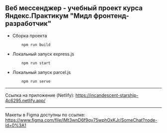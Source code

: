 Веб мессенджер - учебный проект курса Яндекс.Практикум "Мидл фронтенд-разработчик"
---
* Сборка проекта 
    ```shell script
        npm run build
    ```

* Локальный запуск express.js 
    ```shell script
        npm run start
    ```

* Локальный запуск parcel.js 
    ```shell script
        npm run serve
    ```

---
Ссылка на приложение (Netlify):
https://incandescent-starship-4c6295.netlify.app/

---
Макеты в Figma доступны по ссылке:
https://www.figma.com/file/lMt3wnD6f9qy75wphOxKJr/SomeChat?node-id=0%3A1

